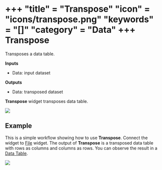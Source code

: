 +++
"title" = "Transpose"
"icon" = "icons/transpose.png"
"keywords" = "[]"
"category" = "Data"
+++
Transpose
=========

Transposes a data table.

**Inputs**

- Data: input dataset

**Outputs**

- Data: transposed dataset

**Transpose** widget transposes data table.

![](/images/transpose-stamped.png)

Example
-------

This is a simple workflow showing how to use **Transpose**. Connect the widget to [File](../data/file.md) widget. The output of **Transpose** is a transposed data table with rows as columns and columns as rows. You can observe the result in a [Data Table](../data/datatable.md).

![](/images/transpose-example.png)
